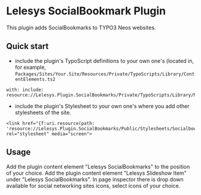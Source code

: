 Lelesys SocialBookmark Plugin
======================

This plugin adds SocialBookmarks to TYPO3 Neos websites.

Quick start
-----------

* include the plugin's TypoScript definitions to your own one's
(located in, for example, `Packages/Sites/Your.Site/Resources/Private/TypoScripts/Library/ContentElements.ts2`

```
with: include: resource://Lelesys.Plugin.SocialBookmarks/Private/TypoScripts/Library/NodeTypes.ts2
```

* include the plugin's Stylesheet to your own one's where you add other stylesheets of the site.

```
<link href="{f:uri.resource(path: 'resource://Lelesys.Plugin.SocialBookmarks/Public/Stylesheets/Socialbookmark.css')}" rel="stylesheet" media="screen">
```

Usage
-----
Add the plugin content element "Lelesys SocialBookmarks" to the position of your choice.
Add the plugin content element "Lelesys Slideshow Item" under "Lelesys SocialBookmarks".
In page inspector there is drop down available for social networking sites icons,
select icons of your choice.